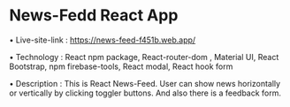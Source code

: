 # News-Fedd React App

• Live-site-link : https://news-feed-f451b.web.app/

• Technology : React npm package, React-router-dom , Material UI, React Bootstrap, npm firebase-tools, React modal, React hook form

• Description : This is React News-Feed. User can show news horizontally or vertically by clicking toggler buttons. And also there is a feedback form.
